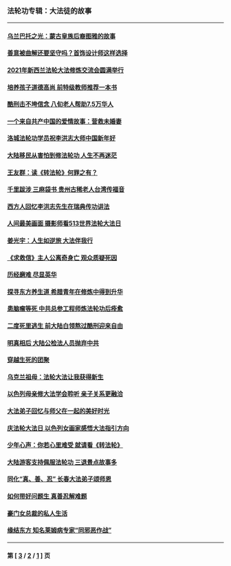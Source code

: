 ### 法轮功专辑：大法徒的故事
---
#### [乌兰巴托之光：蒙古皇族后裔图雅的故事](../../pages/nf1147481/n13155759.md?11050430) 
#### [善意被曲解还要坚守吗？首饰设计师这样选择](../../pages/nf1147481/n13077575.md?11050430) 
#### [2021年新西兰法轮大法修炼交流会圆满举行](../../pages/nf1147481/n13033149.md?11050430) 
#### [培养孩子道德高尚 前特级教师推荐一本书](../../pages/nf1147481/n12938640.md?11050430) 
#### [酷刑击不垮信念 八旬老人帮助7.5万华人](../../pages/nf1147481/n12880712.md?11050430) 
#### [一个来自共产中国的爱情故事：营救未婚妻](../../pages/nf1147481/n12778386.md?11050430) 
#### [洛城法轮功学员祝李洪志大师中国新年好](../../pages/nf1147481/n12724685.md?11050430) 
#### [大陆移民从害怕到修法轮功 人生不再迷茫](../../pages/nf1147481/n12414325.md?11050430) 
#### [王友群：读《转法轮》何罪之有？](../../pages/nf1147481/n12408647.md?11050430) 
#### [千里跋涉 三麻袋书 贵州古稀老人台湾传福音](../../pages/nf1147481/n12198750.md?11050430) 
#### [西方人回忆李洪志先生在瑞典传功讲法](../../pages/nf1147481/n12099607.md?11050430) 
#### [人间最美画面 摄影师看513世界法轮大法日](../../pages/nf1147481/n12094118.md?11050430) 
#### [姜光宇：人生如逆旅 大法伴我行](../../pages/nf1147481/n12088664.md?11050430) 
#### [《求救信》主人公离奇身亡 观众质疑死因](../../pages/nf1147481/n11845215.md?11050430) 
#### [历经磨难 尽显英华](../../pages/nf1147481/n11723297.md?11050430) 
#### [探寻东方养生道 希腊青年在修炼中得到升华](../../pages/nf1147481/n11494502.md?11050430) 
#### [患脑瘤等死 中共总参工程师炼法轮功后痊愈](../../pages/nf1147481/n11466682.md?11050430) 
#### [二度死里逃生 前大陆白领熬过酷刑迎来自由](../../pages/nf1147481/n11368594.md?11050430) 
#### [明真相后 大陆公检法人员抛弃中共](../../pages/nf1147481/n11358618.md?11050430) 
#### [穿越生死的团聚](../../pages/nf1147481/n11258922.md?11050430) 
#### [乌克兰祖母：法轮大法让我获得新生](../../pages/nf1147481/n11269457.md?11050430) 
#### [以色列母亲修大法学会聆听 亲子关系更融洽](../../pages/nf1147481/n11268195.md?11050430) 
#### [大法弟子回忆与师父在一起的美好时光](../../pages/nf1147481/n11267759.md?11050430) 
#### [庆法轮大法日 以色列女画家感悟大法指引方向](../../pages/nf1147481/n11267735.md?11050430) 
#### [少年心声：你若心里难受 就请看《转法轮》](../../pages/nf1147481/n11267496.md?11050430) 
#### [大陆游客支持佩服法轮功 三退景点故事多](../../pages/nf1147481/n11267378.md?11050430) 
#### [同化“真、善、忍” 长春大法弟子颂师恩](../../pages/nf1147481/n11266497.md?11050430) 
#### [如何带好问题生 真善忍解难题](../../pages/nf1147481/n11243655.md?11050430) 
#### [豪门女总裁的私人生活](../../pages/nf1147481/n10127794.md?11050430) 
#### [缘结东方 知名莱姆病专家“同邪恶作战”](../../pages/nf1147481/n10682468.md?11050430) 

---
#### 第 [ [3](./3.md?11050430) / [2](./2.md?11050430) / [1](./1.md?11050430) ] 页

